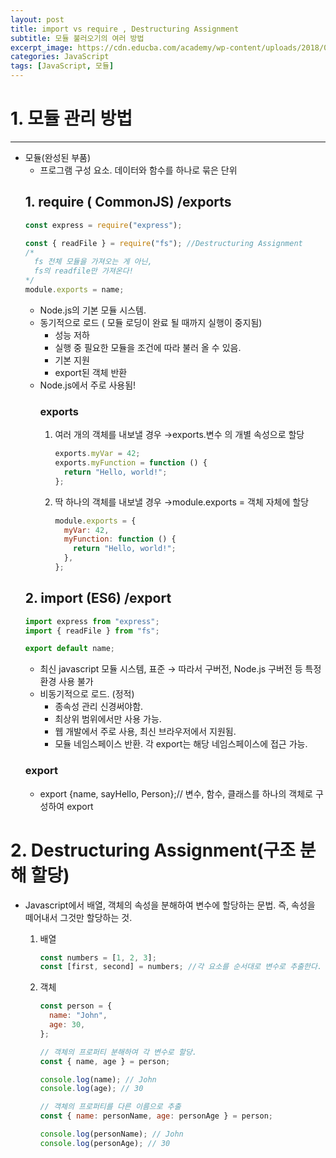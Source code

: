 ```yaml
---
layout: post
title: import vs require , Destructuring Assignment
subtitle: 모듈 불러오기의 여러 방법
excerpt_image: https://cdn.educba.com/academy/wp-content/uploads/2018/09/Require-vs-Import.png
categories: JavaScript
tags: [JavaScript, 모듈]
---
```


# 1. 모듈 관리 방법

---

- 모듈(완성된 부품)
  - 프로그램 구성 요소. 데이터와 함수를 하나로 묶은 단위
  ## 1. require ( CommonJS) /exports
  ```jsx
  const express = require("express");

  const { readFile } = require("fs"); //Destructuring Assignment
  /*  
  	fs 전체 모듈을 가져오는 게 아닌,
  	fs의 readfile만 가져온다!
  */
  module.exports = name;
  ```
  - Node.js의 기본 모듈 시스템.
  - 동기적으로 로드 ( 모듈 로딩이 완료 될 때까지 실행이 중지됨)
    - 성능 저하
    - 실행 중 필요한 모듈을 조건에 따라 불러 올 수 있음.
    - 기본 지원
    - export된 객체 반환
  - Node.js에서 주로 사용됨!
    ### exports
    1. 여러 개의 객체를 내보낼 경우 →exports.변수 의 개별 속성으로 할당

       ```jsx
       exports.myVar = 42;
       exports.myFunction = function () {
         return "Hello, world!";
       };
       ```

    2. 딱 하나의 객체를 내보낼 경우 →module.exports = 객체 자체에 할당

       ```jsx
       module.exports = {
         myVar: 42,
         myFunction: function () {
           return "Hello, world!";
         },
       };
       ```
  ## 2. import (ES6) /export
  ```jsx
  import express from "express";
  import { readFile } from "fs";

  export default name;
  ```
  - 최신 javascript 모듈 시스템, 표준
    → 따라서 구버전, Node.js 구버전 등 특정 환경 사용 불가
  - 비동기적으로 로드. (정적)
    - 종속성 관리 신경써야함.
    - 최상위 범위에서만 사용 가능.
    - 웹 개발에서 주로 사용, 최신 브라우저에서 지원됨.
    - 모듈 네임스페이스 반환. 각 export는 해당 네임스페이스에 접근 가능.
  ### export
  - export {name, sayHello, Person};// 변수, 함수, 클래스를 하나의 객체로 구성하여 export

# 2. Destructuring Assignment(구조 분해 할당)

- Javascript에서 배열, 객체의 속성을 분해하여 변수에 할당하는 문법. 즉, 속성을 떼어내서 그것만 할당하는 것.
  1. 배열

     ```jsx
     const numbers = [1, 2, 3];
     const [first, second] = numbers; //각 요소를 순서대로 변수로 추출한다.
     ```

  2. 객체

     ```jsx
     const person = {
       name: "John",
       age: 30,
     };

     // 객체의 프로퍼티 분해하여 각 변수로 할당.
     const { name, age } = person;

     console.log(name); // John
     console.log(age); // 30

     // 객체의 프로퍼티를 다른 이름으로 추출
     const { name: personName, age: personAge } = person;

     console.log(personName); // John
     console.log(personAge); // 30
     ```
